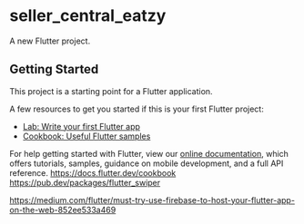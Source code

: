 # seller_central_eatzy

A new Flutter project.

## Getting Started

This project is a starting point for a Flutter application.

A few resources to get you started if this is your first Flutter project:

- [Lab: Write your first Flutter app](https://flutter.dev/docs/get-started/codelab)
- [Cookbook: Useful Flutter samples](https://flutter.dev/docs/cookbook)

For help getting started with Flutter, view our
[online documentation](https://flutter.dev/docs), which offers tutorials,
samples, guidance on mobile development, and a full API reference.
https://docs.flutter.dev/cookbook
https://pub.dev/packages/flutter_swiper

https://medium.com/flutter/must-try-use-firebase-to-host-your-flutter-app-on-the-web-852ee533a469